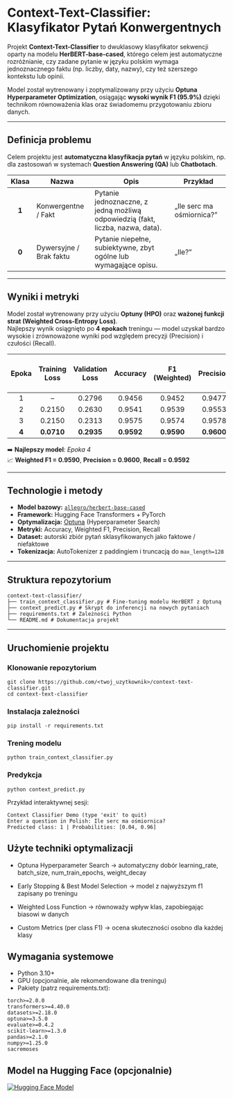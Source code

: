 # Context-Text-Classifier: Klasyfikator Pytań Konwergentnych

Projekt **Context-Text-Classifier** to dwuklasowy klasyfikator sekwencji oparty na modelu **HerBERT-base-cased**, którego celem jest automatyczne rozróżnianie, czy zadane pytanie w języku polskim wymaga jednoznacznego faktu (np. liczby, daty, nazwy), czy też szerszego kontekstu lub opinii.

Model został wytrenowany i zoptymalizowany przy użyciu **Optuna Hyperparameter Optimization**, osiągając **wysoki wynik F1 (95.9%)** dzięki technikom równoważenia klas oraz świadomemu przygotowaniu zbioru danych.

---

## Definicja problemu

Celem projektu jest **automatyczna klasyfikacja pytań** w języku polskim, np. dla zastosowań w systemach **Question Answering (QA)** lub **Chatbotach**.

| Klasa | Nazwa | Opis | Przykład |
|:---:|---|---|---|
| **1** | Konwergentne / Fakt | Pytanie jednoznaczne, z jedną możliwą odpowiedzią (fakt, liczba, nazwa, data). | „Ile serc ma ośmiornica?” |
| **0** | Dywersyjne / Brak faktu | Pytanie niepełne, subiektywne, zbyt ogólne lub wymagające opisu. | „Ile?” |

---

## Wyniki i metryki

Model został wytrenowany przy użyciu **Optuny (HPO)** oraz **ważonej funkcji strat (Weighted Cross-Entropy Loss)**.  
Najlepszy wynik osiągnięto po **4 epokach** treningu — model uzyskał bardzo wysokie i zrównoważone wyniki pod względem precyzji (Precision) i czułości (Recall).

| Epoka | Training Loss | Validation Loss | Accuracy | F1 (Weighted) | Precision | Recall | F1 Klasy 0 (Dywersyjne) | F1 Klasy 1 (Fakt) |
|:------:|:--------------:|:----------------:|:---------:|:--------------:|:----------:|:--------:|:----------------------:|:----------------:|
| 1 | – | 0.2796 | 0.9456 | 0.9452 | 0.9477 | 0.9456 | 0.9531 | 0.9352 |
| 2 | 0.2150 | 0.2630 | 0.9541 | 0.9539 | 0.9553 | 0.9541 | 0.9601 | 0.9459 |
| 3 | 0.2150 | 0.2313 | 0.9575 | 0.9574 | 0.9578 | 0.9575 | 0.9626 | 0.9507 |
| **4** | **0.0710** | **0.2935** | **0.9592** | **0.9590** | **0.9600** | **0.9592** | **0.9644** | **0.9522** |

➡️ **Najlepszy model**: *Epoka 4*  
📈 **Weighted F1 = 0.9590**, **Precision = 0.9600**, **Recall = 0.9592**


---

## Technologie i metody

- **Model bazowy:** [`allegro/herbert-base-cased`](https://huggingface.co/allegro/herbert-base-cased)
- **Framework:** Hugging Face Transformers + PyTorch  
- **Optymalizacja:** [Optuna](https://optuna.org/) (Hyperparameter Search)
- **Metryki:** Accuracy, Weighted F1, Precision, Recall  
- **Dataset:** autorski zbiór pytań sklasyfikowanych jako faktowe / niefaktowe  
- **Tokenizacja:** AutoTokenizer z paddingiem i truncacją do `max_length=128`

---

## Struktura repozytorium
```
context-text-classifier/
├── train_context_classifier.py # Fine-tuning modelu HerBERT z Optuną
├── context_predict.py # Skrypt do inferencji na nowych pytaniach
├── requirements.txt # Zależności Python
└── README.md # Dokumentacja projekt
```

---

## Uruchomienie projektu

### Klonowanie repozytorium

```
git clone https://github.com/<twoj_uzytkownik>/context-text-classifier.git
cd context-text-classifier
```
### Instalacja zależności
```
pip install -r requirements.txt

```

### Trening modelu
```
python train_context_classifier.py

```

### Predykcja
```
python context_predict.py

```

Przykład interaktywnej sesji:
```
Context Classifier Demo (type 'exit' to quit)
Enter a question in Polish: Ile serc ma ośmiornica?
Predicted class: 1 | Probabilities: [0.04, 0.96]
```

## Użyte techniki optymalizacji
- Optuna Hyperparameter Search
→ automatyczny dobór learning_rate, batch_size, num_train_epochs, weight_decay

- Early Stopping & Best Model Selection
→ model z najwyższym f1 zapisany po treningu

- Weighted Loss Function
→ równoważy wpływ klas, zapobiegając biasowi w danych

- Custom Metrics (per class F1)
→ ocena skuteczności osobno dla każdej klasy

## Wymagania systemowe

- Python 3.10+
- GPU (opcjonalnie, ale rekomendowane dla treningu)
- Pakiety (patrz requirements.txt):
```
torch>=2.0.0
transformers>=4.40.0
datasets>=2.18.0
optuna>=3.5.0
evaluate>=0.4.2
scikit-learn>=1.3.0
pandas>=2.1.0
numpy>=1.25.0
sacremoses
```

## Model na Hugging Face (opcjonalnie)
[![Hugging Face Model](https://img.shields.io/badge/HuggingFace-Model-yellow?logo=huggingface&logoColor=white)](https://huggingface.co/aleksannndra/context-text-classifier)
























